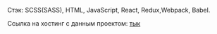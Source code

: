 Стэк: SCSS(SASS), HTML, JavaScript, React, Redux,Webpack, Babel.


Ссылка на хостинг с данным проектом:  [тык](https://furnituremarket-c1fdb.web.app/)
